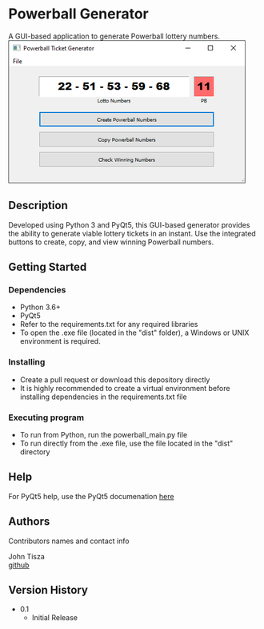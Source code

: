 # Powerball Generator

A GUI-based application to generate Powerball lottery numbers.
![alt text](https://github.com/johntisza/PowerballGenerator/blob/master/img/powerball_windows.png?raw=true)

## Description

Developed using Python 3 and PyQt5, this GUI-based generator provides the ability to generate viable lottery tickets in an instant. Use the integrated buttons to create, copy, and view winning Powerball numbers.

## Getting Started

### Dependencies

* Python 3.6+
* PyQt5
* Refer to the requirements.txt for any required libraries
* To open the .exe file (located in the "dist" folder), a Windows or UNIX environment is required.

### Installing

* Create a pull request or download this depository directly
* It is highly recommended to create a virtual environment before installing dependencies in the requirements.txt file

### Executing program

* To run from Python, run the powerball_main.py file
* To run directly from the .exe file, use the file located in the "dist" directory

## Help

For PyQt5 help, use the PyQt5 documenation [here](https://doc.qt.io/qtforpython/)

## Authors

Contributors names and contact info

John Tisza  
[github](https://github.com/johntisza)

## Version History

* 0.1
    * Initial Release
